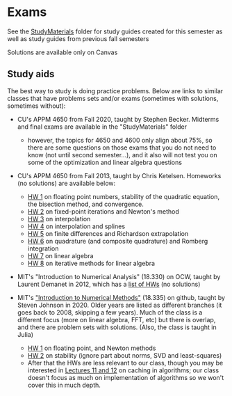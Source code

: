# Exams

See the [StudyMaterials](./StudyMaterials) folder for study guides created for this semester as well as study guides from previous fall semesters

Solutions are available only on Canvas


## Study aids
The best way to study is doing practice problems.  Below are links to similar classes that have problems sets and/or exams (sometimes with solutions, sometimes without):

- CU's APPM 4650 from Fall 2020, taught by Stephen Becker. Midterms and final exams are available in the "StudyMaterials" folder
  - however, the topics for 4650 and 4600 only align about 75%, so there are some questions on those exams that you do not need to know (not until second semester...), and it also will not test you on some of the optimization and linear algebra questions
- CU's APPM 4650 from Fall 2013, taught by Chris Ketelsen. Homeworks (no solutions) are available below:
  - [HW 1](https://www.colorado.edu/amath/sites/default/files/attached-files/hmwk1_0.pdf) on floating point numbers, stability of the quadratic equation, the bisection method, and convergence.
  - [HW 2](https://www.colorado.edu/amath/sites/default/files/attached-files/hmwk2_0.pdf) on fixed-point iterations and Newton's method
  - [HW 3](https://www.colorado.edu/amath/sites/default/files/attached-files/hmwk3_0.pdf) on interpolation
  - [HW 4](https://www.colorado.edu/amath/sites/default/files/attached-files/hmwk4_0.pdf) on interpolation and splines
  - [HW 5](https://www.colorado.edu/amath/sites/default/files/attached-files/hmwk5_0.pdf) on finite differences and Richardson extrapolation
  - [HW 6](https://www.colorado.edu/amath/sites/default/files/attached-files/hmwk6_0.pdf) on quadrature (and composite quadrature) and Romberg integration
  - [HW 7](https://www.colorado.edu/amath/sites/default/files/attached-files/hmwk7_0.pdf) on linear algebra
  - [HW 8](https://www.colorado.edu/amath/sites/default/files/attached-files/hmwk8_0.pdf) on iterative methods for linear algebra

- MIT's  "Introduction to Numerical Analysis" (18.330) on OCW, taught by Laurent Demanet in 2012, which has a  [list of HWs](https://ocw.mit.edu/courses/mathematics/18-330-introduction-to-numerical-analysis-spring-2012/assignments/) (no solutions)

- MIT's ["Introduction to Numerical Methods"](https://github.com/mitmath/18335) (18.335) on github, taught by Steven Johnson in 2020. Older years are listed as different branches (it goes back to 2008, skipping a few years). Much of the class is a different focus (more on linear algebra, FFT, etc) but there is overlap, and there are problem sets with solutions. (Also, the class is taught in Julia)
  - [HW 1](https://github.com/mitmath/18335/blob/master/psets/pset1.pdf) on floating point, and Newton methods
  - [HW 2](https://github.com/mitmath/18335/blob/master/psets/pset2.pdf) on stability (ignore part about norms, SVD and least-squares)
  - After that the HWs are less relevant to our class, though you may be interested in [Lectures 11 and 12](https://github.com/mitmath/18335#lecture-11-feb-26) on caching in algorithms; our class doesn't focus as much on implementation of algorithms so we won't cover this in much depth.
